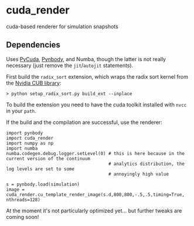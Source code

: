 cuda_render
===========

cuda-based renderer for simulation snapshots

Dependencies
------------

Uses [PyCuda](http://mathema.tician.de/software/pycuda/), [Pynbody](http://pynbody.github.io), and Numba, 
though the latter is not really necessary (just remove the `jit`/`autojit` statements).

First build the `radix_sort` extension, which wraps the radix sort kernel from the [Nvidia CUB library](http://nvlabs.github.io/cub/):

```
> python setup_radix_sort.py build_ext --inplace 
```

To build the extension you need to have the cuda toolkit installed with `nvcc` in your `path`.

If the build and the compilation are successful, use the renderer: 

```
import pynbody
import cuda_render
import numpy as np
import numba
numba.codegen.debug.logger.setLevel(0) # this is here because in the current version of the continuum
                                       # analytics distribution, the log levels are set to some 
                                       # annoyingly high value

s = pynbody.load(simulation)
image = cuda_render.cu_template_render_image(s.d,800,800,-.5,.5,timing=True, nthreads=128)
```

At the moment it's not particularly optimized yet... but further tweaks are coming soon!
